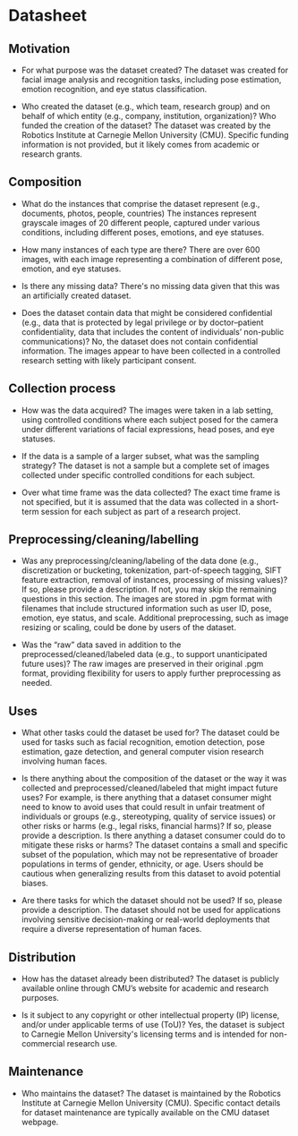 # Datasheet 

## Motivation

- For what purpose was the dataset created?
The dataset was created for facial image analysis and recognition tasks, including pose estimation, emotion recognition, and eye status classification.

- Who created the dataset (e.g., which team, research group) and on behalf of which entity (e.g., company, institution, organization)? Who funded the creation of the dataset?
  The dataset was created by the Robotics Institute at Carnegie Mellon University (CMU). Specific funding information is not provided, but it likely comes from academic or research grants.

 
## Composition

- What do the instances that comprise the dataset represent (e.g., documents, photos, people, countries)
  The instances represent grayscale images of 20 different people, captured under various conditions, including different poses, emotions, and eye statuses.
 
- How many instances of each type are there?
  There are over 600 images, with each image representing a combination of different pose, emotion, and eye statuses.

- Is there any missing data?
  There's no missing data given that this was an artificially created dataset.

- Does the dataset contain data that might be considered confidential (e.g., data that is protected by legal privilege or by    doctor–patient confidentiality, data that includes the content of individuals’ non-public communications)?
  No, the dataset does not contain confidential information. The images appear to have been collected in a controlled research setting with likely participant consent.

## Collection process

- How was the data acquired?
  The images were taken in a lab setting, using controlled conditions where each subject posed for the camera under different variations of facial expressions, head poses, and eye statuses.
  
- If the data is a sample of a larger subset, what was the sampling strategy?
  The dataset is not a sample but a complete set of images collected under specific controlled conditions for each subject.
  
- Over what time frame was the data collected?
  The exact time frame is not specified, but it is assumed that the data was collected in a short-term session for each subject as part of a research project.

## Preprocessing/cleaning/labelling

- Was any preprocessing/cleaning/labeling of the data done (e.g., discretization or bucketing, tokenization, part-of-speech tagging, SIFT feature extraction, removal of instances, processing of missing values)? If so, please provide a description. If not, you may skip the remaining questions in this section.
  The images are stored in .pgm format with filenames that include structured information such as user ID, pose, emotion, eye status, and scale. Additional preprocessing, such as image resizing or scaling, could be done by users of the dataset.
  
- Was the “raw” data saved in addition to the preprocessed/cleaned/labeled data (e.g., to support unanticipated future uses)?
  The raw images are preserved in their original .pgm format, providing flexibility for users to apply further preprocessing as needed.
 
## Uses

- What other tasks could the dataset be used for?
  The dataset could be used for tasks such as facial recognition, emotion detection, pose estimation, gaze detection, and general computer vision research involving human faces.
  
- Is there anything about the composition of the dataset or the way it was collected and preprocessed/cleaned/labeled that might impact future uses? For example, is there anything that a dataset consumer might need to know to avoid uses that could result in unfair treatment of individuals or groups (e.g., stereotyping, quality of service issues) or other risks or harms (e.g., legal risks, financial harms)? If so, please provide a description. Is there anything a dataset consumer could do to mitigate these risks or harms?
  The dataset contains a small and specific subset of the population, which may not be representative of broader populations in terms of gender, ethnicity, or age. Users should be cautious when generalizing results from this dataset to avoid potential biases.
  
- Are there tasks for which the dataset should not be used? If so, please provide a description.
  The dataset should not be used for applications involving sensitive decision-making or real-world deployments that require a diverse representation of human faces.

## Distribution

- How has the dataset already been distributed?
  The dataset is publicly available online through CMU’s website for academic and research purposes.
  
- Is it subject to any copyright or other intellectual property (IP) license, and/or under applicable terms of use (ToU)?
  Yes, the dataset is subject to Carnegie Mellon University's licensing terms and is intended for non-commercial research use.

## Maintenance

- Who maintains the dataset?
  The dataset is maintained by the Robotics Institute at Carnegie Mellon University (CMU). Specific contact details for dataset maintenance are typically available on the CMU dataset webpage.

